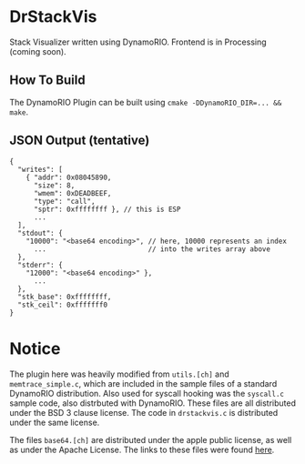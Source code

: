 DrStackVis
==========

Stack Visualizer written using DynamoRIO. Frontend is in Processing (coming soon).

## How To Build
The DynamoRIO Plugin can be built using `cmake -DDynamoRIO_DIR=... && make`.

## JSON Output (tentative)

```
{
  "writes": [
    { "addr": 0x08045890,
      "size": 8,
      "wmem": 0xDEADBEEF,
      "type": "call",
      "sptr": 0xffffffff }, // this is ESP
      ...
  ],
  "stdout": {
    "10000": "<base64 encoding>", // here, 10000 represents an index
      ...                         // into the writes array above
  },
  "stderr": {
    "12000": "<base64 encoding>" },
      ...
  },
  "stk_base": 0xffffffff,
  "stk_ceil": 0xfffffff0
}
```

# Notice
The plugin here was heavily modified from `utils.[ch]` and `memtrace_simple.c`, which are included in the sample files of a standard DynamoRIO distribution.  Also used for syscall hooking was the `syscall.c` sample code, also distrbuted with DynamoRIO. These files are all distributed under the BSD 3 clause license. The code in `drstackvis.c` is distributed under the same license.

The files `base64.[ch]` are distributed under the apple public license, as well as under the Apache License. The links to these files were found [here](http://opensource.apple.com//source/QuickTimeStreamingServer/QuickTimeStreamingServer-452/CommonUtilitiesLib/base64.c).
